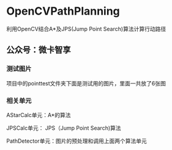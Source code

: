 # OpenCVPathPlanning
利用OpenCV结合A*及JPS(Jump Point Search)算法计算行动路径

## 公众号：微卡智享

### 测试图片

项目中的pointtest文件夹下面是测试用的图片，里面一共放了6张图


### 相关单元
AStarCalc单元：A*的算法

JPSCalc单元： JPS（Jump Point Search)算法

PathDetector单元：图片的预处理和调用上面两个算法单元

